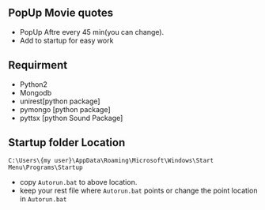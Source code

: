 ## PopUp Movie quotes 
 * PopUp Aftre every 45 min(you can change).
 * Add to startup for easy work

## Requirment 
 * Python2
 * Mongodb
 * unirest[python package]
 * pymongo [python package]
 * pyttsx [python Sound Package]

## Startup folder Location
```C:\Users\{my user}\AppData\Roaming\Microsoft\Windows\Start Menu\Programs\Startup```
* copy  ```Autorun.bat``` to above location.
* keep your rest file where ```Autorun.bat``` points or change the point location in ```Autorun.bat```
